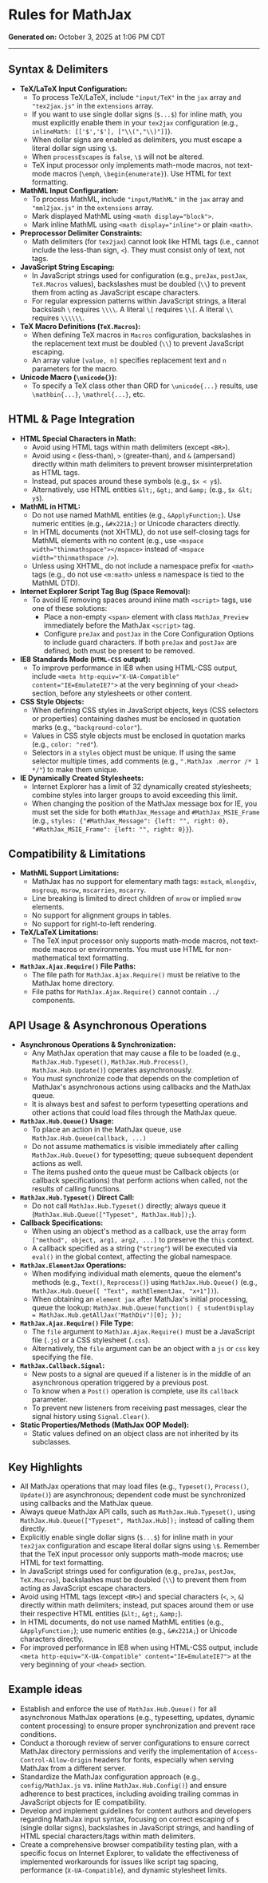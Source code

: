 # Rules for MathJax

**Generated on:** October 3, 2025 at 1:06 PM CDT

---

## **Syntax & Delimiters**

* **TeX/LaTeX Input Configuration:**
  * To process TeX/LaTeX, include `"input/TeX"` in the `jax` array and `"tex2jax.js"` in the `extensions` array.
  * If you want to use single dollar signs (`$...$`) for inline math, you must explicitly enable them in your `tex2jax` configuration (e.g., `inlineMath: [['$','$'], ["\\(","\\)"]]`).
  * When dollar signs are enabled as delimiters, you must escape a literal dollar sign using `\$`.
  * When `processEscapes` is `false`, `\$` will not be altered.
  * TeX input processor only implements math-mode macros, not text-mode macros (`\emph`, `\begin{enumerate}`). Use HTML for text formatting.
* **MathML Input Configuration:**
  * To process MathML, include `"input/MathML"` in the `jax` array and `"mml2jax.js"` in the `extensions` array.
  * Mark displayed MathML using `<math display="block">`.
  * Mark inline MathML using `<math display="inline">` or plain `<math>`.
* **Preprocessor Delimiter Constraints:**
  * Math delimiters (for `tex2jax`) cannot look like HTML tags (i.e., cannot include the less-than sign, `<`). They must consist only of text, not tags.
* **JavaScript String Escaping:**
  * In JavaScript strings used for configuration (e.g., `preJax`, `postJax`, `TeX.Macros` values), backslashes must be doubled (`\\`) to prevent them from acting as JavaScript escape characters.
  * For regular expression patterns within JavaScript strings, a literal backslash `\` requires `\\\\`. A literal `\[` requires `\\[`. A literal `\\` requires `\\\\\\`.
* **TeX Macro Definitions (`TeX.Macros`):**
  * When defining TeX macros in `Macros` configuration, backslashes in the replacement text must be doubled (`\\`) to prevent JavaScript escaping.
  * An array value `[value, n]` specifies replacement text and `n` parameters for the macro.
* **Unicode Macro (`\unicode{}`):**
  * To specify a TeX class other than ORD for `\unicode{...}` results, use `\mathbin{...}`, `\mathrel{...}`, etc.

## **HTML & Page Integration**

* **HTML Special Characters in Math:**
  * Avoid using HTML tags within math delimiters (except `<BR>`).
  * Avoid using `<` (less-than), `>` (greater-than), and `&` (ampersand) directly within math delimiters to prevent browser misinterpretation as HTML tags.
  * Instead, put spaces around these symbols (e.g., `$x < y$`).
  * Alternatively, use HTML entities `&lt;`, `&gt;`, and `&amp;` (e.g., `$x &lt; y$`).
* **MathML in HTML:**
  * Do not use named MathML entities (e.g., `&ApplyFunction;`). Use numeric entities (e.g., `&#x221A;`) or Unicode characters directly.
  * In HTML documents (not XHTML), do not use self-closing tags for MathML elements with no content (e.g., use `<mspace width="thinmathspace"></mspace>` instead of `<mspace width="thinmathspace />`).
  * Unless using XHTML, do not include a namespace prefix for `<math>` tags (e.g., do not use `<m:math>` unless `m` namespace is tied to the MathML DTD).
* **Internet Explorer Script Tag Bug (Space Removal):**
  * To avoid IE removing spaces around inline math `<script>` tags, use one of these solutions:
    * Place a non-empty `<span>` element with class `MathJax_Preview` immediately before the MathJax `<script>` tag.
    * Configure `preJax` and `postJax` in the Core Configuration Options to include guard characters. If both `preJax` and `postJax` are defined, both must be present to be removed.
* **IE8 Standards Mode (`HTML-CSS` output):**
  * To improve performance in IE8 when using HTML-CSS output, include `<meta http-equiv="X-UA-Compatible" content="IE=EmulateIE7">` at the very beginning of your `<head>` section, before any stylesheets or other content.
* **CSS Style Objects:**
  * When defining CSS styles in JavaScript objects, keys (CSS selectors or properties) containing dashes must be enclosed in quotation marks (e.g., `"background-color"`).
  * Values in CSS style objects must be enclosed in quotation marks (e.g., `color: "red"`).
  * Selectors in a `styles` object must be unique. If using the same selector multiple times, add comments (e.g., `".MathJax .merror /* 1 */"`) to make them unique.
* **IE Dynamically Created Stylesheets:**
  * Internet Explorer has a limit of 32 dynamically created stylesheets; combine styles into larger groups to avoid exceeding this limit.
  * When changing the position of the MathJax message box for IE, you must set the side for both `#MathJax_Message` and `#MathJax_MSIE_Frame` (e.g., `styles: {"#MathJax_Message": {left: "", right: 0}, "#MathJax_MSIE_Frame": {left: "", right: 0}}`).

## **Compatibility & Limitations**

* **MathML Support Limitations:**
  * MathJax has no support for elementary math tags: `mstack`, `mlongdiv`, `msgroup`, `msrow`, `mscarries`, `mscarry`.
  * Line breaking is limited to direct children of `mrow` or implied `mrow` elements.
  * No support for alignment groups in tables.
  * No support for right-to-left rendering.
* **TeX/LaTeX Limitations:**
  * The TeX input processor only supports math-mode macros, not text-mode macros or environments. You must use HTML for non-mathematical text formatting.
* **`MathJax.Ajax.Require()` File Paths:**
  * The file path for `MathJax.Ajax.Require()` must be relative to the MathJax home directory.
  * File paths for `MathJax.Ajax.Require()` cannot contain `../` components.

## **API Usage & Asynchronous Operations**

* **Asynchronous Operations & Synchronization:**
  * Any MathJax operation that may cause a file to be loaded (e.g., `MathJax.Hub.Typeset()`, `MathJax.Hub.Process()`, `MathJax.Hub.Update()`) operates asynchronously.
  * You must synchronize code that depends on the completion of MathJax's asynchronous actions using callbacks and the MathJax queue.
  * It is always best and safest to perform typesetting operations and other actions that could load files through the MathJax queue.
* **`MathJax.Hub.Queue()` Usage:**
  * To place an action in the MathJax queue, use `MathJax.Hub.Queue(callback, ...)`
  * Do not assume mathematics is visible immediately after calling `MathJax.Hub.Queue()` for typesetting; queue subsequent dependent actions as well.
  * The items pushed onto the queue must be Callback objects (or callback specifications) that perform actions when called, not the results of calling functions.
* **`MathJax.Hub.Typeset()` Direct Call:**
  * Do not call `MathJax.Hub.Typeset()` directly; always queue it (`MathJax.Hub.Queue(["Typeset", MathJax.Hub]);`).
* **Callback Specifications:**
  * When using an object's method as a callback, use the array form `["method", object, arg1, arg2, ...]` to preserve the `this` context.
  * A callback specified as a string (`"string"`) will be executed via `eval()` in the global context, affecting the global namespace.
* **`MathJax.ElementJax` Operations:**
  * When modifying individual math elements, queue the element's methods (e.g., `Text()`, `Reprocess()`) using `MathJax.Hub.Queue()` (e.g., `MathJax.Hub.Queue([ "Text", mathElementJax, "x+1"])`).
  * When obtaining an `element jax` after MathJax's initial processing, queue the lookup: `MathJax.Hub.Queue(function() { studentDisplay = MathJax.Hub.getAllJax("MathDiv")[0]; });`
* **`MathJax.Ajax.Require()` File Type:**
  * The `file` argument to `MathJax.Ajax.Require()` must be a JavaScript file (`.js`) or a CSS stylesheet (`.css`).
  * Alternatively, the `file` argument can be an object with a `js` or `css` key specifying the file.
* **`MathJax.Callback.Signal`:**
  * New posts to a signal are queued if a listener is in the middle of an asynchronous operation triggered by a previous post.
  * To know when a `Post()` operation is complete, use its `callback` parameter.
  * To prevent new listeners from receiving past messages, clear the signal history using `Signal.Clear()`.
* **Static Properties/Methods (MathJax OOP Model):**
  * Static values defined on an object class are not inherited by its subclasses.

## Key Highlights

* All MathJax operations that may load files (e.g., `Typeset()`, `Process()`, `Update()`) are asynchronous; dependent code must be synchronized using callbacks and the MathJax queue.
* Always queue MathJax API calls, such as `MathJax.Hub.Typeset()`, using `MathJax.Hub.Queue(["Typeset", MathJax.Hub]);` instead of calling them directly.
* Explicitly enable single dollar signs (`$...$`) for inline math in your `tex2jax` configuration and escape literal dollar signs using `\$`. Remember that the TeX input processor only supports math-mode macros; use HTML for text formatting.
* In JavaScript strings used for configuration (e.g., `preJax`, `postJax`, `TeX.Macros`), backslashes must be doubled (`\\`) to prevent them from acting as JavaScript escape characters.
* Avoid using HTML tags (except `<BR>`) and special characters (`<`, `>`, `&`) directly within math delimiters; instead, put spaces around them or use their respective HTML entities (`&lt;`, `&gt;`, `&amp;`).
* In HTML documents, do not use named MathML entities (e.g., `&ApplyFunction;`); use numeric entities (e.g., `&#x221A;`) or Unicode characters directly.
* For improved performance in IE8 when using HTML-CSS output, include `<meta http-equiv="X-UA-Compatible" content="IE=EmulateIE7">` at the very beginning of your `<head>` section.

## Example ideas

* Establish and enforce the use of `MathJax.Hub.Queue()` for all asynchronous MathJax operations (e.g., typesetting, updates, dynamic content processing) to ensure proper synchronization and prevent race conditions.
* Conduct a thorough review of server configurations to ensure correct MathJax directory permissions and verify the implementation of `Access-Control-Allow-Origin` headers for fonts, especially when serving MathJax from a different server.
* Standardize the MathJax configuration approach (e.g., `config/MathJax.js` vs. inline `MathJax.Hub.Config()`) and ensure adherence to best practices, including avoiding trailing commas in JavaScript objects for IE compatibility.
* Develop and implement guidelines for content authors and developers regarding MathJax input syntax, focusing on correct escaping of `$` (single dollar signs), backslashes in JavaScript strings, and handling of HTML special characters/tags within math delimiters.
* Create a comprehensive browser compatibility testing plan, with a specific focus on Internet Explorer, to validate the effectiveness of implemented workarounds for issues like script tag spacing, performance (`X-UA-Compatible`), and dynamic stylesheet limits.
